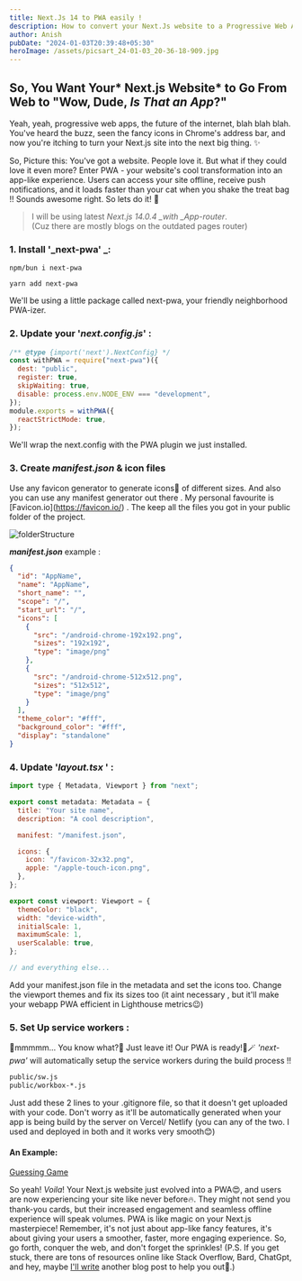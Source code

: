```yaml
---
title: Next.Js 14 to PWA easily !
description: How to convert your Next.Js website to a Progressive Web App
author: Anish
pubDate: "2024-01-03T20:39:48+05:30"
heroImage: /assets/picsart_24-01-03_20-36-18-909.jpg
---
```


## So, You Want Your* Next.js Website* to Go From Web to "Wow, Dude, _Is That an App_?"

Yeah, yeah, progressive web apps, the future of the internet, blah blah blah. You've heard the buzz, seen the fancy icons in Chrome's address bar, and now you're itching to turn your Next.js site into the next big thing. ✨

So, Picture this: You've got a website. People love it. But what if they could love it even more? Enter PWA - your website's cool transformation into an app-like experience. Users can access your site offline, receive push notifications, and it loads faster than your cat when you shake the treat bag !! Sounds awesome right. So lets do it! 🚀

> I will be using latest _Next.js 14.0.4 \_with \_App-router_.\
> (Cuz there are mostly blogs on the outdated pages router)

### 1. Install '_next-pwa' _:

`npm/bun i next-pwa`

`yarn add next-pwa`

We'll be using a little package called next-pwa, your friendly neighborhood PWA-izer.

### 2. Update your '_next.config.js_' :

```js
/** @type {import('next').NextConfig} */
const withPWA = require("next-pwa")({
  dest: "public",
  register: true,
  skipWaiting: true,
  disable: process.env.NODE_ENV === "development",
});
module.exports = withPWA({
  reactStrictMode: true,
});
```

We'll wrap the next.config with the PWA plugin we just installed.

### 3. Create _manifest.json_ & icon files

Use any favicon generator to generate icons💫 of different sizes. And also you can use any manifest generator out there . My personal favourite is \[Favicon.io](https://favicon.io/) . The keep all the files you got in your public folder of the project.

![folderStructure](https://i.imgur.com/ZT8j5At.png)

**_manifest.json_** example :

```json
{
  "id": "AppName",
  "name": "AppName",
  "short_name": "",
  "scope": "/",
  "start_url": "/",
  "icons": [
    {
      "src": "/android-chrome-192x192.png",
      "sizes": "192x192",
      "type": "image/png"
    },
    {
      "src": "/android-chrome-512x512.png",
      "sizes": "512x512",
      "type": "image/png"
    }
  ],
  "theme_color": "#fff",
  "background_color": "#fff",
  "display": "standalone"
}
```

### 4. Update '_layout.tsx_ ' :

```js
import type { Metadata, Viewport } from "next";

export const metadata: Metadata = {
  title: "Your site name",
  description: "A cool description",

  manifest: "/manifest.json",

  icons: {
    icon: "/favicon-32x32.png",
    apple: "/apple-touch-icon.png",
  },
};

export const viewport: Viewport = {
  themeColor: "black",
  width: "device-width",
  initialScale: 1,
  maximumScale: 1,
  userScalable: true,
};

// and everything else...
```

Add your manifest.json file in the metadata and set the icons too. Change the viewport themes and fix its sizes too (it aint necessary , but it'll make your webapp PWA efficient in Lighthouse metrics😉)

### 5. Set Up service workers :

🥱mmmmm... You know what?🥱 Just leave it! Our PWA is ready!🎉🪄
_'next-pwa'_ will automatically setup the service workers during the build process !!

```bash
public/sw.js
public/workbox-*.js
```

Just add these 2 lines to your .gitignore file, so that it doesn't get uploaded with your code. Don't worry as it'll be automatically generated when your app is being build by the server on Vercel/ Netlify (you can any of the two. I used and deployed in both and it works very smooth😊)

#### An Example:

[Guessing Game](https://guess-d-num.netlify.app/)

So yeah! _Voila_! Your Next.js website just evolved into a PWA😍, and users are now experiencing your site like never before🔥. They might not send you thank-you cards, but their increased engagement and seamless offline experience will speak volumes.
PWA is like magic on your Next.js masterpiece! Remember, it's not just about app-like fancy features, it's about giving your users a smoother, faster, more engaging experience. So, go forth, conquer the web, and don't forget the sprinkles! (P.S. If you get stuck, there are tons of resources online like Stack Overflow, Bard, ChatGpt, and hey, maybe [I'll write](mailto:anish7biswas@gmail.com) another blog post to help you out🤭.)

